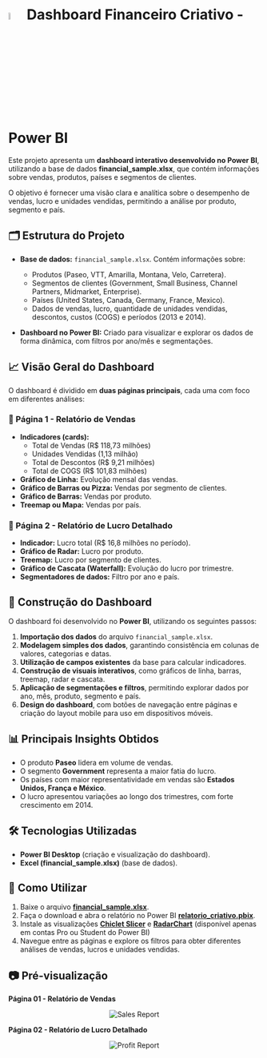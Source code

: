 # <img src="https://i.imgur.com/3CTEui8.png" alt="logo _ Power BI" width="6%"/> Dashboard Financeiro Criativo - Power BI

Este projeto apresenta um **dashboard interativo desenvolvido no Power BI**, utilizando a base de dados **financial_sample.xlsx**, que contém informações sobre vendas, produtos, países e segmentos de clientes.

O objetivo é fornecer uma visão clara e analítica sobre o desempenho de vendas, lucro e unidades vendidas, permitindo a análise por produto, segmento e país.



## 🗂️ Estrutura do Projeto

- **Base de dados:** `financial_sample.xlsx`. Contém informações sobre:
  - Produtos (Paseo, VTT, Amarilla, Montana, Velo, Carretera).
  - Segmentos de clientes (Government, Small Business, Channel Partners, Midmarket, Enterprise).
  - Países (United States, Canada, Germany, France, Mexico).
  - Dados de vendas, lucro, quantidade de unidades vendidas, descontos, custos (COGS) e períodos (2013 e 2014).

- **Dashboard no Power BI:** Criado para visualizar e explorar os dados de forma dinâmica, com filtros por ano/mês e segmentações.



## 📈 Visão Geral do Dashboard

O dashboard é dividido em **duas páginas principais**, cada uma com foco em diferentes análises:

### 🔹 Página 1 - Relatório de Vendas

- **Indicadores (cards):**  
  - Total de Vendas (R$ 118,73 milhões)  
  - Unidades Vendidas (1,13 milhão)  
  - Total de Descontos (R$ 9,21 milhões)  
  - Total de COGS (R$ 101,83 milhões)  
- **Gráfico de Linha:** Evolução mensal das vendas.  
- **Gráfico de Barras ou Pizza:** Vendas por segmento de clientes.  
- **Gráfico de Barras:** Vendas por produto.  
- **Treemap ou Mapa:** Vendas por país.  



### 🔹 Página 2 - Relatório de Lucro Detalhado

- **Indicador:** Lucro total (R$ 16,8 milhões no período).  
- **Gráfico de Radar:** Lucro por produto.  
- **Treemap:** Lucro por segmento de clientes.  
- **Gráfico de Cascata (Waterfall):** Evolução do lucro por trimestre.  
- **Segmentadores de dados:** Filtro por ano e país.  



## 🚀 Construção do Dashboard

O dashboard foi desenvolvido no **Power BI**, utilizando os seguintes passos:

1. **Importação dos dados** do arquivo `financial_sample.xlsx`.  
2. **Modelagem simples dos dados**, garantindo consistência em colunas de valores, categorias e datas.  
3. **Utilização de campos existentes** da base para calcular indicadores.  
4. **Construção de visuais interativos**, como gráficos de linha, barras, treemap, radar e cascata.  
5. **Aplicação de segmentações e filtros**, permitindo explorar dados por ano, mês, produto, segmento e país.  
6. **Design do dashboard**, com botões de navegação entre páginas e criação do layout mobile para uso em dispositivos móveis.  



## 📊 Principais Insights Obtidos

- O produto **Paseo** lidera em volume de vendas.  
- O segmento **Government** representa a maior fatia do lucro.  
- Os países com maior representatividade em vendas são **Estados Unidos, França e México**.  
- O lucro apresentou variações ao longo dos trimestres, com forte crescimento em 2014.  



## 🛠️ Tecnologias Utilizadas

- **Power BI Desktop** (criação e visualização do dashboard).  
- **Excel (financial_sample.xlsx)** (base de dados).  



## 📌 Como Utilizar

1. Baixe o arquivo **[financial_sample.xlsx](financial_sample.xlsx)**.  
2. Faça o download e abra o relatório no Power BI **[relatorio_criativo.pbix](relatorio_criativo.pbix)**.  
3. Instale as visualizações **[Chiclet Slicer](https://appsource.microsoft.com/pt-br/product/power-bi-visuals/wa104380756?tab=overview)** e **[RadarChart](https://appsource.microsoft.com/pt-br/product/power-bi-visuals/WA104380771?tab=Overview)** (disponível apenas em contas Pro ou Student do Power BI)
4. Navegue entre as páginas e explore os filtros para obter diferentes análises de vendas, lucros e unidades vendidas.  



## 📷 Pré-visualização

**Página 01 - Relatório de Vendas**

<div align="center"><img src="https://i.imgur.com/T9Xz4bm.png" alt="Sales Report"/></div>  



**Página 02 - Relatório de Lucro Detalhado**

<div align="center"><img src="https://i.imgur.com/9KECQjd.png" alt="Profit Report"/></div>  

